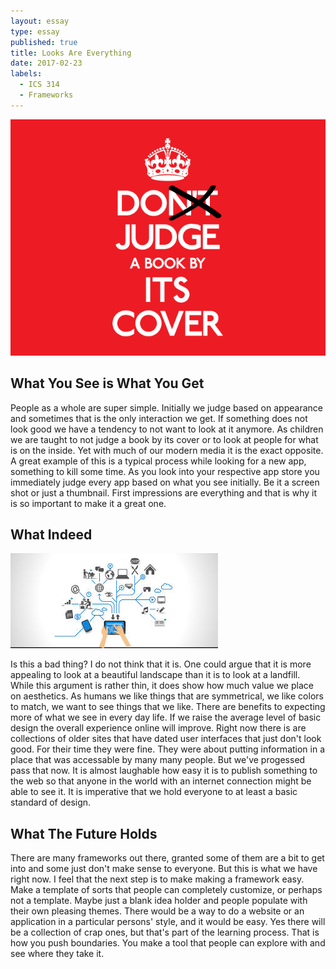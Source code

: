 ```yaml
---
layout: essay
type: essay
published: true
title: Looks Are Everything
date: 2017-02-23
labels:
  - ICS 314
  - Frameworks
---
```


<img class="ui medium left floated image" src="../images/judgeBook.jpg">

## What You See is What You Get

People as a whole are super simple. Initially we judge based on appearance and sometimes that is the only interaction we get. If something does not look good we have a tendency to not want to look at it anymore. As children we are taught to not judge a book by its cover or to look at people for what is on the inside. Yet with much of our modern media it is the exact opposite. A great example of this is a typical process while looking for a new app, something to kill some time. As you look into your respective app store you immediately judge every app based on what you see initially. Be it a screen shot or just a thumbnail. First impressions are everything and that is why it is so important to make it a great one.

## What Indeed

<img class="ui small left floated image" src="../images/internet.jpg">

Is this a bad thing? I do not think that it is. One could argue that it is more appealing to look at a beautiful landscape than it is to look at a landfill. While this argument is rather thin, it does show how much value we place on aesthetics. As humans we like things that are symmetrical, we like colors to match, we want to see things that we like. There are benefits to expecting more of what we see in every day life. If we raise the average level of basic design the overall experience online will improve. Right now there is are collections of older sites that have dated user interfaces that just don't look good. For their time they were fine. They were about putting information in a place that was accessable by many many people. But we've progessed pass that now. It is almost laughable how easy it is to publish something to the web so that anyone in the world with an internet connection might be able to see it. It is imperative that we hold everyone to at least a basic standard of design. 

## What The Future Holds

There are many frameworks out there, granted some of them are a bit to get into and some just don't make sense to everyone. But this is what we have right now. I feel that the next step is to make making a framework easy. Make a template of sorts that people can completely customize, or perhaps not a template. Maybe just a blank idea holder and people populate with their own pleasing themes. There would be a way to do a website or an application in a particular persons' style, and it would be easy. Yes there will be a collection of crap ones, but that's part of the learning process. That is how you push boundaries. You make a tool that people can explore with and see where they take it.
